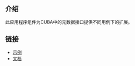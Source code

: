 ## 介绍

此应用程序组件为CUBA中的元数据接口提供不同用例下的扩展。

## 链接
- [示例](https://github.com/mariodavid/cuba-example-using-metadata-extensions)
- [文档](https://github.com/mariodavid/cuba-component-metadata-extensions/blob/master/README.md)
